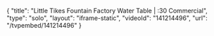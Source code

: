 {
    "title": "Little Tikes Fountain Factory Water Table | :30 Commercial",
    "type": "solo",
    "layout": "iframe-static",
    "videoId": "141214496",
    "url": "\/tvpembed\/141214496"
}